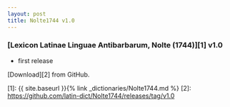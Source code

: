 ```yaml
---
layout: post
title: Nolte1744 v1.0
---
```


### [Lexicon Latinae Linguae Antibarbarum, Nolte (1744)][1] v1.0

- first release

[Download][2] from GitHub.


[1]: {{ site.baseurl }}{% link _dictionaries/Nolte1744.md %}
[2]: https://github.com/latin-dict/Nolte1744/releases/tag/v1.0
